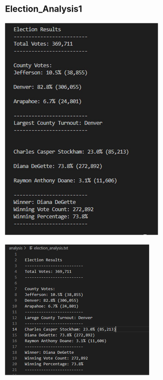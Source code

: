 # Election_Analysis1
##
![Election_picture]( https://github.com/Scheffa/Election_Analysis1/blob/main/Election%20result.png)

##
![Election_picture](https://github.com/Scheffa/Election_Analysis1/blob/main/election_analysis.png)
